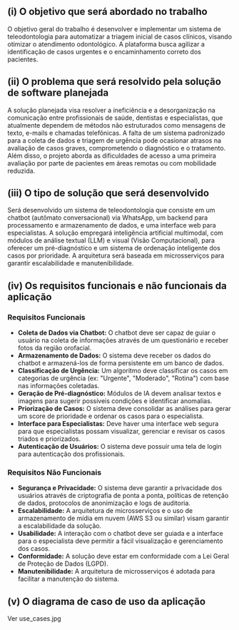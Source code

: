 ## (i) O objetivo que será abordado no trabalho

O objetivo geral do trabalho é desenvolver e implementar um sistema de teleodontologia para automatizar a triagem inicial de casos clínicos, visando otimizar o atendimento odontológico. A plataforma busca agilizar a identificação de casos urgentes e o encaminhamento correto dos pacientes.

## (ii) O problema que será resolvido pela solução de software planejada

A solução planejada visa resolver a ineficiência e a desorganização na comunicação entre profissionais de saúde, dentistas e especialistas, que atualmente dependem de métodos não estruturados como mensagens de texto, e-mails e chamadas telefônicas. A falta de um sistema padronizado para a coleta de dados e triagem de urgência pode ocasionar atrasos na avaliação de casos graves, comprometendo o diagnóstico e o tratamento. Além disso, o projeto aborda as dificuldades de acesso a uma primeira avaliação por parte de pacientes em áreas remotas ou com mobilidade reduzida.

## (iii) O tipo de solução que será desenvolvido

Será desenvolvido um sistema de teleodontologia que consiste em um chatbot (autômato conversacional) via WhatsApp, um backend para processamento e armazenamento de dados, e uma interface web para especialistas. A solução empregará inteligência artificial multimodal, com módulos de análise textual (LLM) e visual (Visão Computacional), para oferecer um pré-diagnóstico e um sistema de ordenação inteligente dos casos por prioridade. A arquitetura será baseada em microsserviços para garantir escalabilidade e manutenibilidade.

## (iv) Os requisitos funcionais e não funcionais da aplicação

### Requisitos Funcionais

- **Coleta de Dados via Chatbot:** O chatbot deve ser capaz de guiar o usuário na coleta de informações através de um questionário e receber fotos da região orofacial.
- **Armazenamento de Dados:** O sistema deve receber os dados do chatbot e armazená-los de forma persistente em um banco de dados.
- **Classificação de Urgência:** Um algoritmo deve classificar os casos em categorias de urgência (ex: "Urgente", "Moderado", "Rotina") com base nas informações coletadas.
- **Geração de Pré-diagnóstico:** Módulos de IA devem analisar textos e imagens para sugerir possíveis condições e identificar anomalias.
- **Priorização de Casos:** O sistema deve consolidar as análises para gerar um score de prioridade e ordenar os casos para o especialista.
- **Interface para Especialistas:** Deve haver uma interface web segura para que especialistas possam visualizar, gerenciar e revisar os casos triados e priorizados.
- **Autenticação de Usuários:** O sistema deve possuir uma tela de login para autenticação dos profissionais.

### Requisitos Não Funcionais

- **Segurança e Privacidade:** O sistema deve garantir a privacidade dos usuários através de criptografia de ponta a ponta, políticas de retenção de dados, protocolos de anonimização e logs de auditoria.
- **Escalabilidade:** A arquitetura de microsserviços e o uso de armazenamento de mídia em nuvem (AWS S3 ou similar) visam garantir a escalabilidade da solução.
- **Usabilidade:** A interação com o chatbot deve ser guiada e a interface para o especialista deve permitir a fácil visualização e gerenciamento dos casos.
- **Conformidade:** A solução deve estar em conformidade com a Lei Geral de Proteção de Dados (LGPD).
- **Manutenibilidade:** A arquitetura de microsserviços é adotada para facilitar a manutenção do sistema.

## (v) O diagrama de caso de uso da aplicação

Ver use_cases.jpg